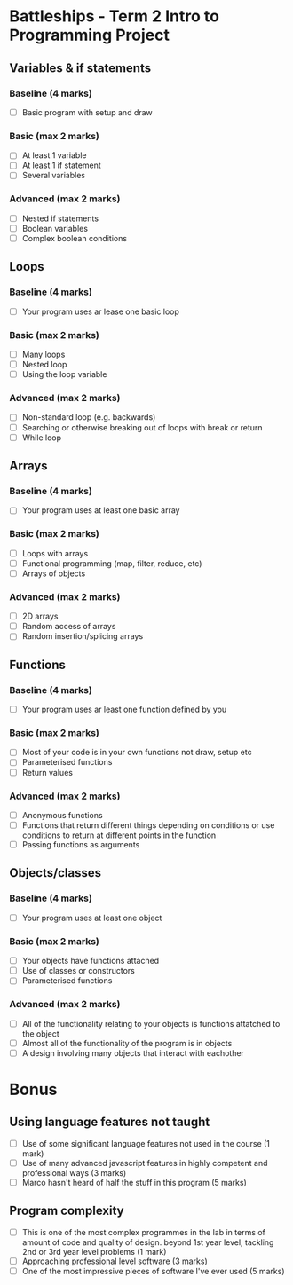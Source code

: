 # Battleships - Term 2 Intro to Programming Project

## Variables & if statements

### Baseline (4 marks)

- [ ] Basic program with setup and draw

### Basic (max 2 marks)

- [ ] At least 1 variable
- [ ] At least 1 if statement
- [ ] Several variables

### Advanced (max 2 marks)

- [ ] Nested if statements
- [ ] Boolean variables
- [ ] Complex boolean conditions

## Loops

### Baseline (4 marks)

- [ ] Your program uses ar lease one basic loop

### Basic (max 2 marks)

- [ ] Many loops
- [ ] Nested loop
- [ ] Using the loop variable

### Advanced (max 2 marks)

- [ ] Non-standard loop (e.g. backwards) 
- [ ] Searching or otherwise breaking out of loops with break or return
- [ ] While loop

## Arrays

### Baseline (4 marks)

- [ ] Your program uses at least one basic array

### Basic (max 2 marks)

- [ ] Loops with arrays
- [ ] Functional programming (map, filter, reduce, etc)
- [ ] Arrays of objects

### Advanced (max 2 marks)

- [ ] 2D arrays
- [ ] Random access of arrays
- [ ] Random insertion/splicing arrays

## Functions

### Baseline (4 marks)

- [ ] Your program uses ar least one function defined by you

### Basic (max 2 marks)

- [ ] Most of your code is in your own functions not draw, setup etc 
- [ ] Parameterised functions  
- [ ] Return values

### Advanced (max 2 marks)

- [ ] Anonymous functions
- [ ] Functions that return different things depending on conditions or use conditions to return at different points in the function 
- [ ] Passing functions as arguments

## Objects/classes 

### Baseline (4 marks)

- [ ] Your program uses at least one object

### Basic (max 2 marks)

- [ ] Your objects have functions attached
- [ ] Use of classes or constructors
- [ ] Parameterised functions

### Advanced (max 2 marks)

- [ ] All of the functionality relating to your objects is functions attatched to the object 
- [ ] Almost all of the functionality of the program is in objects 
- [ ] A design involving many objects that interact with eachother

# Bonus

## Using language features not taught

- [ ] Use of some significant language features not used in the course (1 mark)
- [ ] Use of many advanced javascript features in highly competent and professional ways (3 marks)
- [ ] Marco hasn't heard of half the stuff in this program (5 marks)

## Program complexity

- [ ] This is one of the most complex programmes in the lab in terms of amount of code and quality of design. beyond 1st year level, tackling 2nd or 3rd year level problems (1 mark)
- [ ] Approaching professional level software (3 marks)
- [ ] One of the most impressive pieces of software I've ever used (5 marks)
